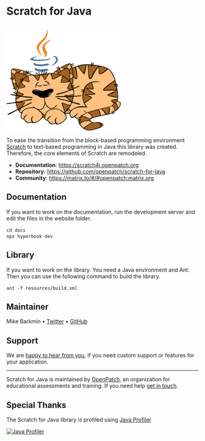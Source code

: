 # Scratch for Java

![](./docs/public/assets/logo.png)

To ease the transition from the block-based programming environment
[Scratch](scratch.mit.edu) to text-based programming in Java this
library was created. Therefore, the core elements of Scratch are remodeled.

- **Documentation**: https://scratch4j.openpatch.org
- **Repository:** https://github.com/openpatch/scratch-for-java
- **Community**: https://matrix.to/#/#openpatch:matrix.org

## Documentation

If you want to work on the documentation, run the
development server and edit the files in the website folder.

```
cd docs
npx hyperbook dev
```

## Library

If you want to work on the library. You need a Java environment and Ant. Then you can use the following command to build
the library.

```
ant -f resources/build.xml
```

## Maintainer

Mike Barkmin • [Twitter](https://twitter.com/mikebarkmin) • [GitHub](https://github.com/mikebarkmin/)

## Support

We are [happy to hear from you](mailto:contact@openpatch.org), if you need custom support or features for your application.

---

Scratch for Java is maintained by [OpenPatch](https://openpatch.org), an organization for educational assessments and training. If you need help [get in touch](mailto:contact@openpatch.org).

## Special Thanks

The Scratch for Java library is profiled using [Java Profiler](https://www.ej-technologies.com/products/jprofiler/overview.html)

[![Java Profiler](https://www.ej-technologies.com/images/product_banners/jprofiler_large.png)](https://www.ej-technologies.com/products/jprofiler/overview.html)
